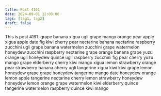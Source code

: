 ```yaml
---
title: Post 4161
date: 2024-09-01 12:00:00
tags: [tag1, tag2]
draft: false
---
```

This is post 4161.
grape
banana
xigua
ugli
grape
mango
orange
pear
apple
xigua
apple
date
fig
kiwi
cherry
pear
nectarine
banana
nectarine
raspberry
zucchini
ugli
grape
banana
watermelon
zucchini
grape
watermelon
honeydew
zucchini
raspberry
nectarine
grape
orange
banana
grape
yuzu
orange
ugli
honeydew
quince
ugli
raspberry
zucchini
fig
pear
cherry
yuzu
mango
grape
elderberry
cherry
kiwi
mango
xigua
lemon
strawberry
orange
pear
strawberry
banana
cherry
ugli
tangerine
xigua
kiwi
kiwi
grape
lemon
honeydew
grape
grape
honeydew
tangerine
mango
date
honeydew
orange
lemon
apple
tangerine
nectarine
cherry
lemon
strawberry
honeydew
honeydew
lemon
orange
grape
watermelon
kiwi
elderberry
quince
tangerine
watermelon
raspberry
quince
kiwi
mango
